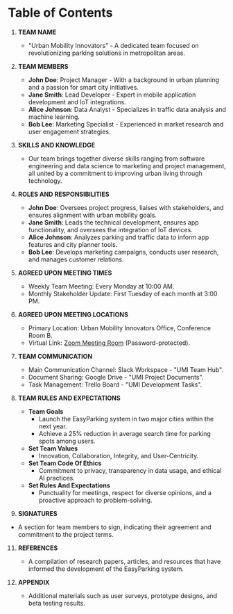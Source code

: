 # Table of Contents

1. **TEAM NAME**
   - "Urban Mobility Innovators" - A dedicated team focused on revolutionizing parking solutions in metropolitan areas.

2. **TEAM MEMBERS**
   - **John Doe**: Project Manager - With a background in urban planning and a passion for smart city initiatives.
   - **Jane Smith**: Lead Developer - Expert in mobile application development and IoT integrations.
   - **Alice Johnson**: Data Analyst - Specializes in traffic data analysis and machine learning.
   - **Bob Lee**: Marketing Specialist - Experienced in market research and user engagement strategies.

3. **SKILLS AND KNOWLEDGE**
   - Our team brings together diverse skills ranging from software engineering and data science to marketing and project management, all united by a commitment to improving urban living through technology.

4. **ROLES AND RESPONSIBILITIES**
   - **John Doe**: Oversees project progress, liaises with stakeholders, and ensures alignment with urban mobility goals.
   - **Jane Smith**: Leads the technical development, ensures app functionality, and oversees the integration of IoT devices.
   - **Alice Johnson**: Analyzes parking and traffic data to inform app features and city planner tools.
   - **Bob Lee**: Develops marketing campaigns, conducts user research, and manages customer relations.

5. **AGREED UPON MEETING TIMES**
   - Weekly Team Meeting: Every Monday at 10:00 AM.
   - Monthly Stakeholder Update: First Tuesday of each month at 3:00 PM.

6. **AGREED UPON MEETING LOCATIONS**
   - Primary Location: Urban Mobility Innovators Office, Conference Room B.
   - Virtual Link: [Zoom Meeting Room](https://github.com/snaiya/EasyParking) (Password-protected).

7. **TEAM COMMUNICATION**
   - Main Communication Channel: Slack Workspace - "UMI Team Hub".
   - Document Sharing: Google Drive - "UMI Project Documents".
   - Task Management: Trello Board - "UMI Development Tasks".

8. **TEAM RULES AND EXPECTATIONS**
   - **Team Goals**
        - Launch the EasyParking system in two major cities within the next year.
        - Achieve a 25% reduction in average search time for parking spots among users.
   - **Set Team Values**
        - Innovation, Collaboration, Integrity, and User-Centricity.
   - **Set Team Code Of Ethics**
        - Commitment to privacy, transparency in data usage, and ethical AI practices.
   - **Set Rules And Expectations**
        - Punctuality for meetings, respect for diverse opinions, and a proactive approach to problem-solving.

10. **SIGNATURES**
   - A section for team members to sign, indicating their agreement and commitment to the project terms.

11. **REFERENCES**
    - A compilation of research papers, articles, and resources that have informed the development of the EasyParking system.

12. **APPENDIX**
    - Additional materials such as user surveys, prototype designs, and beta testing results.
